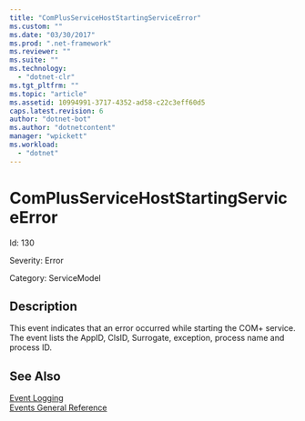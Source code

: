```yaml
---
title: "ComPlusServiceHostStartingServiceError"
ms.custom: ""
ms.date: "03/30/2017"
ms.prod: ".net-framework"
ms.reviewer: ""
ms.suite: ""
ms.technology: 
  - "dotnet-clr"
ms.tgt_pltfrm: ""
ms.topic: "article"
ms.assetid: 10994991-3717-4352-ad58-c22c3eff60d5
caps.latest.revision: 6
author: "dotnet-bot"
ms.author: "dotnetcontent"
manager: "wpickett"
ms.workload: 
  - "dotnet"
---
```

# ComPlusServiceHostStartingServiceError
Id: 130  
  
 Severity: Error  
  
 Category: ServiceModel  
  
## Description  
 This event indicates that an error occurred while starting the COM+ service. The event lists the AppID, ClsID, Surrogate, exception, process name and process ID.  
  
## See Also  
 [Event Logging](../../../../../docs/framework/wcf/diagnostics/event-logging/index.md)  
 [Events General Reference](../../../../../docs/framework/wcf/diagnostics/event-logging/events-general-reference.md)
